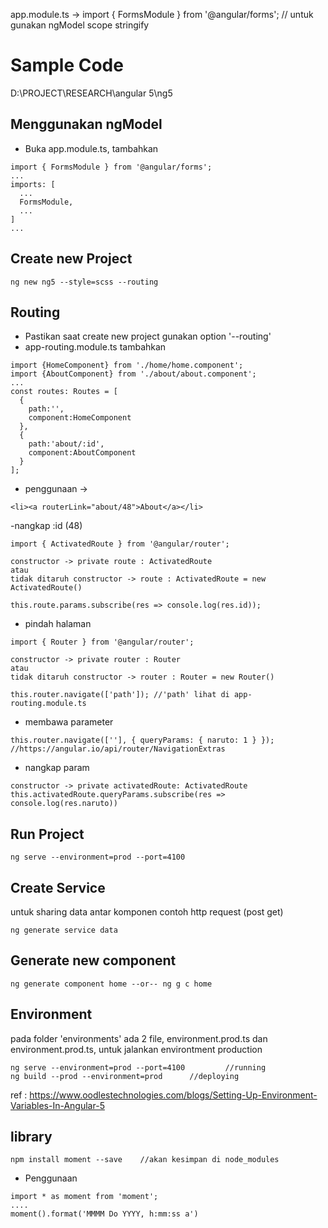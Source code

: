 app.module.ts -> import { FormsModule } from '@angular/forms';  // untuk gunakan ngModel
scope
stringify
# Sample Code
D:\PROJECT\RESEARCH\angular 5\ng5

## Menggunakan ngModel
- Buka app.module.ts, tambahkan
```
import { FormsModule } from '@angular/forms';
...
imports: [
  ...
  FormsModule,
  ...
]
...  
```

## Create new Project
```
ng new ng5 --style=scss --routing
```
## Routing 
- Pastikan saat create new project gunakan option '--routing'
- app-routing.module.ts tambahkan
```
import {HomeComponent} from './home/home.component';
import {AboutComponent} from './about/about.component';
...
const routes: Routes = [
  {
    path:'',
    component:HomeComponent
  },
  {
    path:'about/:id',
    component:AboutComponent
  }
];
```
- penggunaan ->
```
<li><a routerLink="about/48">About</a></li>
```
-nangkap :id (48)
```
import { ActivatedRoute } from '@angular/router';
```
```
constructor -> private route : ActivatedRoute
atau
tidak ditaruh constructor -> route : ActivatedRoute = new ActivatedRoute()
```
```
this.route.params.subscribe(res => console.log(res.id));
```
- pindah halaman
```
import { Router } from '@angular/router';
```
```
constructor -> private router : Router
atau
tidak ditaruh constructor -> router : Router = new Router()
```
```
this.router.navigate(['path']); //'path' lihat di app-routing.module.ts
```
- membawa parameter
```
this.router.navigate([''], { queryParams: { naruto: 1 } }); //https://angular.io/api/router/NavigationExtras
```
- nangkap param 
```
constructor -> private activatedRoute: ActivatedRoute
this.activatedRoute.queryParams.subscribe(res => console.log(res.naruto))

```



## Run Project
```
ng serve --environment=prod --port=4100

``` 

## Create Service
untuk sharing data antar komponen contoh http request (post get)
```
ng generate service data
```

## Generate new component
```
ng generate component home --or-- ng g c home

```

## Environment
pada folder 'environments' ada 2 file, environment.prod.ts dan environment.prod.ts, untuk jalankan environtment production
```
ng serve --environment=prod --port=4100     	//running
ng build --prod --environment=prod		//deploying

```
ref : https://www.oodlestechnologies.com/blogs/Setting-Up-Environment-Variables-In-Angular-5

## library
```
npm install moment --save    //akan kesimpan di node_modules
```
- Penggunaan
```
import * as moment from 'moment';
....
moment().format('MMMM Do YYYY, h:mm:ss a')
```
